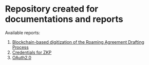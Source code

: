 # Repository created for documentations and reports

Available reports:

1. [Blockchain-based digitization of the Roaming Agreement Drafting Process](./document1/blockchainRA.md)
2. [Credentials for ZKP](./document2/credentials_znp.md)
3. [OAuth2.0](./document3/oauth.md)
